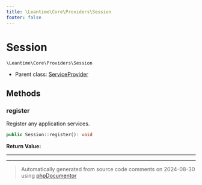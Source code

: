 ```yaml
---
title: \Leantime\Core\Providers\Session
footer: false
---
```


# Session




`\Leantime\Core\Providers\Session`

* Parent class: [ServiceProvider](../../../../classes.md)



## Methods

### register

Register any application services.

```php
public Session::register(): void
```









**Return Value:**





---


---
> Automatically generated from source code comments on 2024-08-30 using [phpDocumentor](http://www.phpdoc.org/)

